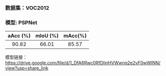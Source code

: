 ### 数据集：VOC2012
### 模型: PSPNet

|                  aAcc (%)|  mIoU (%) |mAcc(%)|
| :---------: |  :-------: | :-------: |
| 90.82 | 66.01 | 85.57 |

模型链接：https://drive.google.com/file/d/1_DfA6Rwc0RfDljnHVWwnq2e2vF0wWINN/view?usp=share_link
